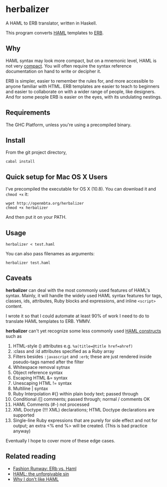 # herbalizer

A HAML to ERB translator, written in Haskell.

This program converts [HAML](http://haml.info/) templates to [ERB](http://www.stuartellis.eu/articles/erb/).

## Why

HAML syntax may look more compact, but on a mnemonic level, HAML is
not very [compact](http://www.faqs.org/docs/artu/ch04s02.html). You will often require 
the syntax reference documentation on hand to write or decipher it.

ERB is simpler, easier to remember the rules for, and more accessible to anyone
familiar with HTML.  ERB templates are easier to teach to beginners and easier
to collaborate on with a wider range of people, like designers. And for some people ERB is 
easier on the eyes, with its undulating nestings.

## Requirements

The GHC Platform, unless you're using a precompiled binary.

## Install

From the git project directory,

    cabal install 

## Quick setup for Mac OS X Users

I've precompiled the executable for OS X (10.8). You can download it and `chmod +x` it:

    wget http://openmbta.org/herbalizer
    chmod +x herbalizer

And then put it on your PATH.

## Usage

    herbalizer < test.haml 

You can also pass filenames as arguments:

    herbalizer test.haml

## Caveats

**herbalizer** can deal with the most commonly used features of HAML's
syntax.  Mainly, it will handle the widely used HAML syntax features for tags,
classes, ids, attributes, Ruby blocks and expressions, and inline `<script>`
content.

I wrote it so that I could automate at least 90% of work I need to do to
translate HAML templates to ERB. YMMV.

**herbalizer** can't yet recognize some less commonly used [HAML
constructs](http://haml.info/docs/yardoc/file.REFERENCE.html) such
as 

1. HTML-style () attributes e.g. `%a(title=@title href=ahref)`
1. :class and :id attributes specified as a Ruby array
1. Filters besides `:javascript` and `:erb`; these are just rendered inside pseudo-tags named after the filter
1. Whitespace removal sytnax
1. Object reference syntax
1. Escaping HTML &= syntax
1. Unescaping HTML != syntax
1. Multiline | syntax
1. Ruby Interpolation #{} within plain body text; passed through
1. Conditional /[] comments; passed through; normal / comments OK
1. HAML Comments (#-) not processed
1. XML Doctype (!!! XML) declarations; HTML Doctype declarations are supported
1. Single-line Ruby expressions that are purely for side effect and not for output; an extra <% end %> will be created. (This is bad practice anyway)

Eventually I hope to cover more of these edge cases. 


## Related reading

* [Fashion Runway: ERb vs. Haml](http://robots.thoughtbot.com/post/159805300/fashion-runway-erb-vs-haml)
* [HAML: the unforgivable sin](http://opensoul.org/blog/archives/2011/11/30/haml-the-unforgivable-sin/)
* [Why I don't like HAML](http://blog.getify.com/why-i-dont-like-haml/)


